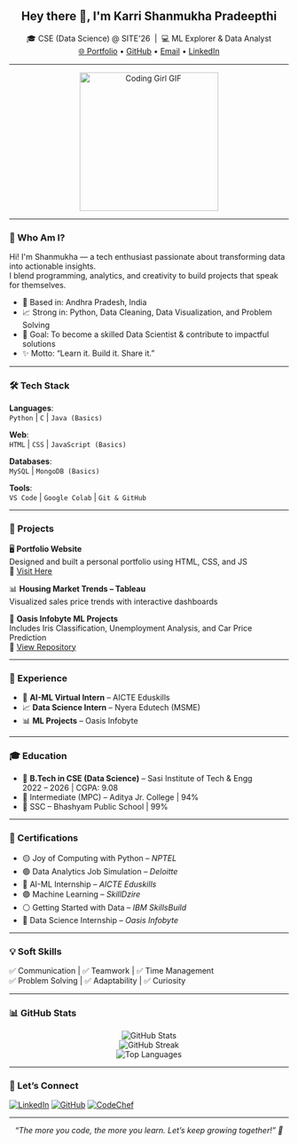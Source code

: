 <!-- PROFILE HEADER -->
<h2 align="center">Hey there 👋, I'm Karri Shanmukha Pradeepthi</h2>
<p align="center">
  🎓 CSE (Data Science) @ SITE'26 &nbsp;|&nbsp; 💻 ML Explorer & Data Analyst  
  <br>
  <a href="https://shannu1584.github.io/Portfolio/">🌐 Portfolio</a> • 
  <a href="https://github.com/shannu1584">GitHub</a> • 
  <a href="mailto:shanmukha1584@gmail.com">Email</a> • 
  <a href="https://linkedin.com/in/shanmukha-pradeepthi-karri-090a44289">LinkedIn</a>
</p>

---
<p align="center">
  <img src="https://media.giphy.com/media/3ohs4BSacFKI7A717y/giphy.gif" width="250" alt="Coding Girl GIF">

</p>

---

### 🧩 Who Am I?

Hi! I'm Shanmukha — a tech enthusiast passionate about transforming data into actionable insights.\
I blend programming, analytics, and creativity to build projects that speak for themselves.

- 📍 Based in: Andhra Pradesh, India  
- 📈 Strong in: Python, Data Cleaning, Data Visualization, and Problem Solving  
- 🎯 Goal: To become a skilled Data Scientist & contribute to impactful solutions  
- ✨ Motto: “Learn it. Build it. Share it.”

---

### 🛠 Tech Stack

**Languages**:\
`Python` | `C` | `Java (Basics)`

**Web**:\
`HTML` | `CSS` | `JavaScript (Basics)`

**Databases**:\
`MySQL` | `MongoDB (Basics)`

**Tools**:\
`VS Code` | `Google Colab` | `Git & GitHub`

---

### 📂 Projects

🖥️ **Portfolio Website**\
Designed and built a personal portfolio using HTML, CSS, and JS\
🔗 [Visit Here](https://shannu1584.github.io/Portfolio/)

📊 **Housing Market Trends – Tableau**\
Visualized sales price trends with interactive dashboards

🧠 **Oasis Infobyte ML Projects**\
Includes Iris Classification, Unemployment Analysis, and Car Price Prediction\
🔗 [View Repository](https://github.com/shannu1584/OIBSIP)

---

### 💼 Experience

- 🤖 **AI-ML Virtual Intern** – AICTE Eduskills  
- 📈 **Data Science Intern** – Nyera Edutech (MSME)  
- 📊 **ML Projects** – Oasis Infobyte

---

### 🎓 Education

- 🏫 **B.Tech in CSE (Data Science)** – Sasi Institute of Tech & Engg  
  2022 – 2026 | CGPA: 9.08  
- 📘 Intermediate (MPC) – Aditya Jr. College | 94%  
- 📗 SSC – Bhashyam Public School | 99%

---

### 🏅 Certifications

- 🟡 Joy of Computing with Python – *NPTEL*  
- 🟢 Data Analytics Job Simulation – *Deloitte*  
- 🔵 AI-ML Internship – *AICTE Eduskills*  
- 🟣 Machine Learning – *SkillDzire*  
- ⚪ Getting Started with Data – *IBM SkillsBuild*  
- 🔘 Data Science Internship – *Oasis Infobyte*

---

### 💡 Soft Skills

✅ Communication | ✅ Teamwork | ✅ Time Management  
✅ Problem Solving | ✅ Adaptability | ✅ Curiosity

---

### 📊 GitHub Stats

<p align="center">
  <img src="https://github-readme-stats.vercel.app/api?username=shannu1584&show_icons=true&theme=tokyonight" alt="GitHub Stats" />
  <br />
  <img src="https://github-readme-streak-stats.herokuapp.com/?user=shannu1584&theme=tokyonight" alt="GitHub Streak" />
  <br />
  <img src="https://github-readme-stats.vercel.app/api/top-langs/?username=shannu1584&layout=compact&theme=tokyonight" alt="Top Languages" />
</p>

---

### 🔗 Let’s Connect

[![LinkedIn](https://img.shields.io/badge/LinkedIn-blue?style=for-the-badge&logo=linkedin)](https://linkedin.com/in/shanmukha-pradeepthi-karri-090a44289)
[![GitHub](https://img.shields.io/badge/GitHub-black?style=for-the-badge&logo=github)](https://github.com/shannu1584)
[![CodeChef](https://img.shields.io/badge/CodeChef-brown?style=for-the-badge&logo=codechef)](https://www.codechef.com/users/shanmu4430)

---

<p align="center"><i>“The more you code, the more you learn. Let’s keep growing together!” 🌱</i></p>


